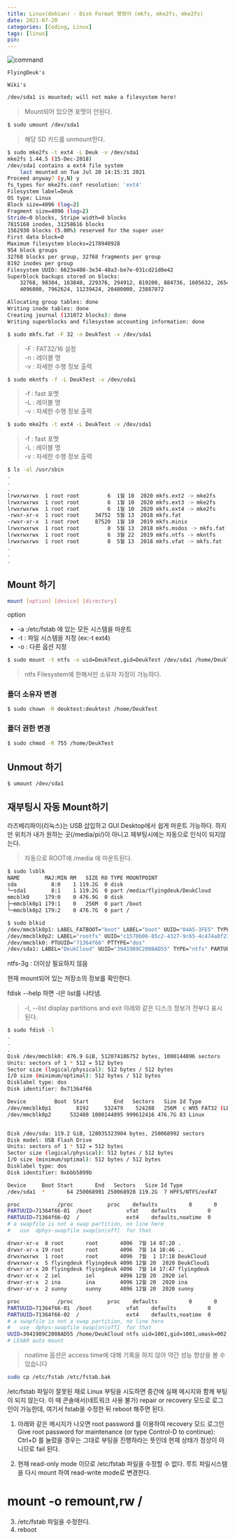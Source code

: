 ```yaml
---
title: Linux(debian) - Disk Format 명령어 (mkfs, mke2fs, mke2fs)
date: 2021-07-20
categories: [Coding, Linux]
tags: [linux]
pin:
---
```


![command](/img/coding/linux/command.jpg)

`FlyingDeuk's`
>

`Wiki's`
>


```bash
/dev/sda1 is mounted; will not make a filesystem here!
```
>Mount되어 있으면 포맷이 안된다.

```bash
$ sudo umount /dev/sda1
```
>해당 SD 카드를 unmount한다.


```bash
$ sudo mke2fs -t ext4 -L Deuk -v /dev/sda1
mke2fs 1.44.5 (15-Dec-2018)
/dev/sda1 contains a ext4 file system
	last mounted on Tue Jul 20 14:15:31 2021
Proceed anyway? (y,N) y
fs_types for mke2fs.conf resolution: 'ext4'
Filesystem label=Deuk
OS type: Linux
Block size=4096 (log=2)
Fragment size=4096 (log=2)
Stride=0 blocks, Stripe width=0 blocks
7815168 inodes, 31258616 blocks
1562930 blocks (5.00%) reserved for the super user
First data block=0
Maximum filesystem blocks=2178940928
954 block groups
32768 blocks per group, 32768 fragments per group
8192 inodes per group
Filesystem UUID: 6623e408-3e34-48a3-be7e-031cd21d0e42
Superblock backups stored on blocks:
	32768, 98304, 163840, 229376, 294912, 819200, 884736, 1605632, 2654208,
	4096000, 7962624, 11239424, 20480000, 23887872

Allocating group tables: done                            
Writing inode tables: done                            
Creating journal (131072 blocks): done
Writing superblocks and filesystem accounting information: done
```
```bash
$ sudo mkfs.fat -F 32 -n DeukTest -v /dev/sda1
```
> -F : FAT32/16 설정 <br>
-n : 레이블 명 <br>
-v : 자세한 수행 정보 출력

```bash
$ sudo mkntfs -f -L DeukTest -v /dev/sda1
```
> -f : fast 포멧  <br>
-L : 레이블 명 <br>
-v : 자세한 수행 정보 출력

```bash
$ sudo mke2fs -t ext4 -L DeukTest -v /dev/sda1
```
> -f : fast 포멧  <br>
-L : 레이블 명 <br>
-v : 자세한 수행 정보 출력

```bash
$ ls -al /usr/sbin
.
.
.
lrwxrwxrwx  1 root root         6  1월 10  2020 mkfs.ext2 -> mke2fs
lrwxrwxrwx  1 root root         6  1월 10  2020 mkfs.ext3 -> mke2fs
lrwxrwxrwx  1 root root         6  1월 10  2020 mkfs.ext4 -> mke2fs
-rwxr-xr-x  1 root root     34752  5월 13  2018 mkfs.fat
-rwxr-xr-x  1 root root     87520  1월 10  2019 mkfs.minix
lrwxrwxrwx  1 root root         8  5월 13  2018 mkfs.msdos -> mkfs.fat
lrwxrwxrwx  1 root root         6  3월 22  2019 mkfs.ntfs -> mkntfs
lrwxrwxrwx  1 root root         8  5월 13  2018 mkfs.vfat -> mkfs.fat
.
.
.
```
## Mount 하기

```bash
mount [option] [device] [directory]
```
option
- -a :/etc/fstab 에 있는 모든 시스템을 마운트
- -t : 파일 시스템을 지정 (ex:-t ext4)
- -o : 다른 옵션 지정

 ```bash
 $ sudo mount -t ntfs -o uid=DeukTest,gid=DeukTest /dev/sda1 /home/DeukTest
 ```
 >ntfs Filesystem에 한해서만 소유자 지정이 가능하다. <br>


### 폴더 소유자 변경
```bash
$ sudo chown -R deuktest:deuktest /home/DeukTest
```
### 폴더 권한 변경
```bash
$ sudo chmod -R 755 /home/DeukTest
```

## Unmout 하기

```bash
$ umount /dev/sda1
```
>

## 재부팅시 자동 Mount하기
라즈베리파이(리눅스)는 USB 삽입하고 GUI Desktop에서 쉽게 마운트 가능하다. 하지만 위치가 내가 원하는 곳(/media/pi/)이 아니고 재부팅시에는 자동으로 인식이 되지않는다.
>자동으로 ROOT에 /media 에 마운트된다.

```bash
$ sudo lsblk
NAME        MAJ:MIN RM   SIZE RO TYPE MOUNTPOINT
sda           8:0    1 119.2G  0 disk
└─sda1        8:1    1 119.2G  0 part /media/flyingdeuk/DeukCloud
mmcblk0     179:0    0 476.9G  0 disk
├─mmcblk0p1 179:1    0   256M  0 part /boot
└─mmcblk0p2 179:2    0 476.7G  0 part /
```

```bash
$ sudo blkid
/dev/mmcblk0p1: LABEL_FATBOOT="boot" LABEL="boot" UUID="04A5-3FE5" TYPE="vfat" PARTUUID="71364f66-01"
/dev/mmcblk0p2: LABEL="rootfs" UUID="c1578b06-85c2-4327-9c65-4c474a8f23f9" TYPE="ext4" PARTUUID="71364f66-02"
/dev/mmcblk0: PTUUID="71364f66" PTTYPE="dos"
/dev/sda1: LABEL="DeukCloud" UUID="3941989C2008AD55" TYPE="ntfs" PARTUUID="bbb5899b-01"
```

ntfs-3g : 더이상 필요하지 않음

현재 mount되어 있는 저장소의 정보를 확인한다.


fdisk --help 하면 -l은 list를 나타냄.

> -l, --list  display partitions and exit
아래와 같은 디스크 정보가 전부다 표시된다.

```bash
$ sudo fdisk -l
.
.
.
Disk /dev/mmcblk0: 476.9 GiB, 512074186752 bytes, 1000144896 sectors
Units: sectors of 1 * 512 = 512 bytes
Sector size (logical/physical): 512 bytes / 512 bytes
I/O size (minimum/optimal): 512 bytes / 512 bytes
Disklabel type: dos
Disk identifier: 0x71364f66

Device         Boot  Start        End   Sectors   Size Id Type
/dev/mmcblk0p1        8192     532479    524288   256M  c W95 FAT32 (LBA)
/dev/mmcblk0p2      532480 1000144895 999612416 476.7G 83 Linux


Disk /dev/sda: 119.2 GiB, 128035323904 bytes, 250068992 sectors
Disk model: USB Flash Drive
Units: sectors of 1 * 512 = 512 bytes
Sector size (logical/physical): 512 bytes / 512 bytes
I/O size (minimum/optimal): 512 bytes / 512 bytes
Disklabel type: dos
Disk identifier: 0xbbb5899b

Device     Boot Start       End   Sectors   Size Id Type
/dev/sda1  *       64 250068991 250068928 119.2G  7 HPFS/NTFS/exFAT
```

```bash
proc            /proc           proc    defaults          0       0
PARTUUID=71364f66-01  /boot           vfat    defaults          0       2
PARTUUID=71364f66-02  /               ext4    defaults,noatime  0       1
# a swapfile is not a swap partition, no line here
#   use  dphys-swapfile swap[on|off]  for that
```

```bash
drwxr-xr-x  8 root       root       4096  7월 14 07:20 .
drwxr-xr-x 19 root       root       4096  7월 14 18:46 ..
drwxrwxrwx  1 root       root       4096  7월  1 17:18 DeukCloud
drwxrwxr-x  5 flyingdeuk flyingdeuk 4096 12월 20  2020 DeukCloud1
drwxr-xr-x 20 flyingdeuk flyingdeuk 4096  7월 14 17:47 flyingdeuk
drwxr-xr-x  2 iel        iel        4096 12월 20  2020 iel
drwxr-xr-x  2 ina        ina        4096 12월 20  2020 ina
drwxr-xr-x  2 sunny      sunny      4096 12월 20  2020 sunny
```

```bash
proc            /proc           proc    defaults          0       0
PARTUUID=71364f66-01  /boot           vfat    defaults          0       2
PARTUUID=71364f66-02  /               ext4    defaults,noatime  0       1
# a swapfile is not a swap partition, no line here
#   use  dphys-swapfile swap[on|off]  for that
UUID=3941989C2008AD55 /home/DeukCloud ntfs uid=1001,gid=1001,umask=002 0 0
# LEXAR auto mount
```
> noatime 옵션은 access time에 대해 기록을 하지 않아 약간 성능 향상을 볼 수 있습니다

```bash
sudo cp /etc/fstab /etc/fstab.bak
```

/etc/fstab 파일이 잘못된 채로 Linux 부팅을 시도하면 중간에 실패 메시지와 함께 부팅이 되지 않는다.
이 때 콘솔에서(네트워크 사용 불가) repair or recovery 모드로 로그인이 가능한데,
여기서 fstab을 수정한 뒤 reboot 해주면 된다.

1) 아래와 같은 메시지가 나오면 root password 를 이용하여 recovery 모드 로그인
Give root password for maintenance
(or type Control-D to continue):
Ctrl+D 를 눌렀을 경우는 그대로 부팅을 진행하라는 뜻인데 현재 상태가 정상이 아니므로 fail 된다.

2) 현재 read-only mode 이므로 /etc/fstab 파일을 수정할 수 없다. 루트 파일시스템을 다시 mount 하여 read-write mode로 변경한다.
# mount -o remount,rw /
3) /etc/fstab 파일을 수정한다.
4) reboot
